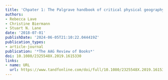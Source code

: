 ```yaml
---
title: 'Chpater 1: The Palgrave handbook of critical physical geography'
authors:
- Rebecca Lave
- Christine Biermann
- Stuart N. Lane
date: '2018-07-01'
publishDate: '2024-06-05T21:10:22.044419Z'
publication_types:
- article-journal
publication: '*The AAG Review of Books*'
doi: 10.1080/2325548X.2019.1615330
links:
- name: URL
  url: https://www.tandfonline.com/doi/full/10.1080/2325548X.2019.1615330
---
```

